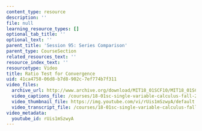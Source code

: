 ```yaml
---
content_type: resource
description: ''
file: null
learning_resource_types: []
optional_tab_title: ''
optional_text: ''
parent_title: 'Session 95: Series Comparison'
parent_type: CourseSection
related_resources_text: ''
resource_index_text: ''
resourcetype: Video
title: Ratio Test for Convergence
uid: 41ca4758-06d8-b7d8-902c-7ef774b7f311
video_files:
  archive_url: http://www.archive.org/download/MIT18_01SCF10/MIT18_01SCF10Rec_74_300k.mp4
  video_captions_file: /courses/18-01sc-single-variable-calculus-fall-2010/e99491a564935bee932ef8667392003c_rUis1mSzwyA.vtt
  video_thumbnail_file: https://img.youtube.com/vi/rUis1mSzwyA/default.jpg
  video_transcript_file: /courses/18-01sc-single-variable-calculus-fall-2010/723b8b48454fec14ad13c650609703a5_rUis1mSzwyA.pdf
video_metadata:
  youtube_id: rUis1mSzwyA
---
```

